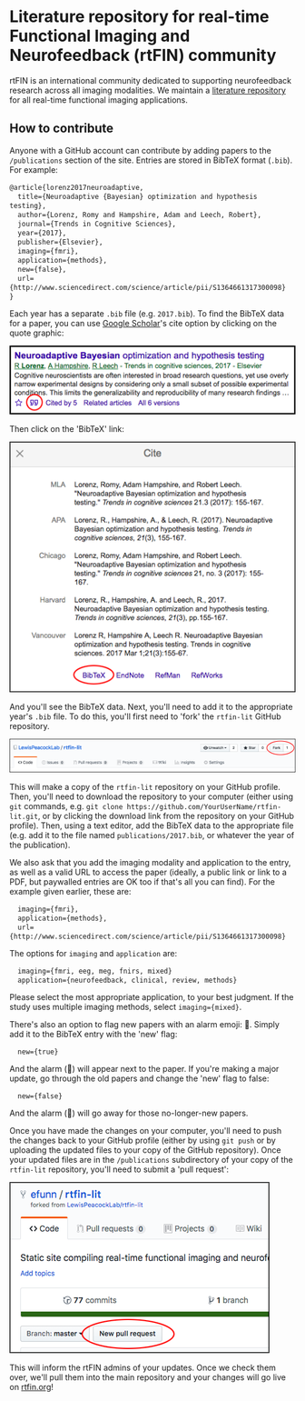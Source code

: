 # Literature repository for real-time Functional Imaging and Neurofeedback (rtFIN) community

rtFIN is an international community dedicated to supporting neurofeedback research across all imaging modalities. We maintain a [literature repository](http://www.rtfin.org/literature.html) for all real-time functional imaging applications.

## How to contribute

Anyone with a GitHub account can contribute by adding papers to the `/publications` section of the site. Entries are stored in BibTeX format (`.bib`). For example:

```
@article{lorenz2017neuroadaptive,
  title={Neuroadaptive {Bayesian} optimization and hypothesis testing},
  author={Lorenz, Romy and Hampshire, Adam and Leech, Robert},
  journal={Trends in Cognitive Sciences},
  year={2017},
  publisher={Elsevier},
  imaging={fmri},
  application={methods},
  new={false},
  url={http://www.sciencedirect.com/science/article/pii/S1364661317300098}
}
```

Each year has a separate `.bib` file (e.g. `2017.bib`). To find the BibTeX data for a paper, you can use [Google Scholar](https://scholar.google.com/)'s cite option by clicking on the quote graphic:

![cite-example](./readme-imgs/cite-example.png)

Then click on the 'BibTeX' link:

![bibtex-example](./readme-imgs/bibtex-example.png)

And you'll see the BibTeX data. Next, you'll need to add it to the appropriate year's `.bib` file. To do this, you'll first need to 'fork' the `rtfin-lit` GitHub repository.

![fork-example](./readme-imgs/fork-example.png)

This will make a copy of the `rtfin-lit` repository on your GitHub profile. Then, you'll need to download the repository to your computer (either using `git` commands, e.g. `git clone https://github.com/YourUserName/rtfin-lit.git`, or by clicking the download link from the repository on your GitHub profile). Then, using a text editor, add the BibTeX data to the appropriate file (e.g. add it to the file named `publications/2017.bib`, or whatever the year of the publication).

We also ask that you add the imaging modality and application to the entry, as well as a valid URL to access the paper (ideally, a public link or link to a PDF, but paywalled entries are OK too if that's all you can find). For the example given earlier, these are:

```
  imaging={fmri},
  application={methods},
  url={http://www.sciencedirect.com/science/article/pii/S1364661317300098}
```

The options for `imaging` and `application` are:

```
  imaging={fmri, eeg, meg, fnirs, mixed}
  application={neurofeedback, clinical, review, methods}
```

Please select the most appropriate application, to your best judgment. If the study uses multiple imaging methods, select `imaging={mixed}`.

There's also an option to flag new papers with an alarm emoji: 🚨. Simply add it to the BibTeX entry with the 'new' flag:

```
  new={true}
```

And the alarm (🚨) will appear next to the paper. If you're making a major update, go through the old papers and change the 'new' flag to false:

```
  new={false}
```

And the alarm (🚨) will go away for those no-longer-new papers.

Once you have made the changes on your computer, you'll need to push the changes back to your GitHub profile (either by using `git push` or by uploading the updated files to your copy of the GitHub repository). Once your updated files are in the `/publications` subdirectory of your copy of the `rtfin-lit` repository, you'll need to submit a 'pull request':

![pull-request-example](./readme-imgs/pull-request-example.png)

This will inform the rtFIN admins of your updates. Once we check them over, we'll pull them into the main repository and your changes will go live on [rtfin.org](http://www.rtfin.org/)!
